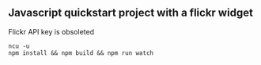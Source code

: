
## Javascript quickstart project with a flickr widget
Flickr API key is obsoleted

```
ncu -u
npm install && npm build && npm run watch
```
